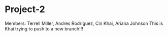 # Project-2

Members: Terrell Miller, Andres Rodriguez, Cin Khai, Ariana Johnson
This is Khai trying to push to a new branch!!!
